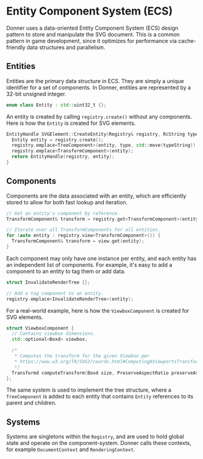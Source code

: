 # Entity Component System (ECS)

Donner uses a data-oriented Entity Component System (ECS) design pattern to store and manipulate the SVG document. This is a common pattern in game development, since it optimizes for performance via cache-friendly data structures and parallelism.

## Entities

Entities are the primary data structure in ECS. They are simply a unique identifier for a set of components. In Donner, entities are represented by a 32-bit unsigned integer.

```cpp
enum class Entity : std::uint32_t {};
```

An entity is created by calling `registry.create()` without any components.  Here is how the `Entity` is created for SVG elements.

```cpp
EntityHandle SVGElement::CreateEntity(Registry& registry, RcString typeString, ElementType type) {
  Entity entity = registry.create();
  registry.emplace<TreeComponent>(entity, type, std::move(typeString));
  registry.emplace<TransformComponent>(entity);
  return EntityHandle(registry, entity);
}
```

## Components

Components are the data associated with an entity, which are efficiently stored to allow for both fast lookup and iteration.

```cpp
// Get an entity's component by reference.
TransformComponent& transform = registry.get<TransformComponent>(entity);

// Iterate over all TransformComponents for all entities.
for (auto entity : registry.view<TransformComponent>()) {
  TransformComponent& transform = view.get(entity);
}
```

Each component may only have one instance per entity, and each entity has an independent list of components. For example, it's easy to add a component to an entity to tag them or add data.

```cpp
struct InvalidateRenderTree {};

// Add a tag component to an entity.
registry.emplace<InvalidateRenderTree>(entity);
```

For a real-world example, here is how the `ViewboxComponent` is created for SVG elements.

```cpp
struct ViewboxComponent {
  // Contains viewbox dimensions.
  std::optional<Boxd> viewbox;

  /*
   * Computes the transform for the given Viewbox per
   * https://www.w3.org/TR/SVG2/coords.html#ComputingAViewportsTransform
   */
  Transformd computeTransform(Boxd size, PreserveAspectRatio preserveAspectRatio) const;
};
```

The same system is used to implement the tree structure, where a `TreeComponent` is added to each entity that contains `Entity` references to its parent and children.

## Systems

Systems are singletons within the `Registry`, and are used to hold global state and operate on the component-system.  Donner calls these contexts, for example `DocumentContext` and `RenderingContext`.
